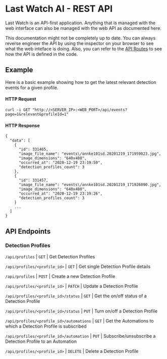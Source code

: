 # Last Watch AI - REST API

Last Watch is an API-first application. Anything that is managed with the web interface can also be managed with the web API as documented here.

This documentation might not be completely up to date. You can always reverse engineer the API by using the inspector on your browser to see what the web inteface is doing. Also, you can refer to the [API Routes](https://github.com/akmolina28/last-watch-ai/blob/master/src/routes/api.php) to see how the API is defined in the code.

## Example

Here is a basic example showing how to get the latest relevant detection events for a given profile.

#### HTTP Request

```
curl -i GET "http://<SERVER_IP>:<WEB_PORT>/api/events?page=1&relevant&profileId=1"
```

#### HTTP Response

```
{
  "data": [
    {
      "id": 331465,
      "image_file_name": "events\/annke101sd.20201219_171959023.jpg",
      "image_dimensions": "640x480",
      "occurred_at": "2020-12-19 23:19:59",
      "detection_profiles_count": 3
    },
    {
      "id": 331457,
      "image_file_name": "events\/annke101sd.20201219_171926090.jpg",
      "image_dimensions": "640x480",
      "occurred_at": "2020-12-19 23:19:26",
      "detection_profiles_count": 3
    }
    ...
  ]
}
```

## API Endpoints

### Detection Profiles

`/api/profiles` | `GET` | Get Detection Profiles

`/api/profiles/<profile_id>` | `GET` | Get single Detection Profile details

`/api/profiles` | `POST` | Create a new Detection Profile

`/api/profiles/<profile_id>` | `PATCH` | Update a Detection Profile

`/api/profiles/<profile_id>/status` | `GET` | Get the on/off status of a Detection Profile

`/api/profiles/<profile_id>/status` | `PUT` | Turn on/off a Detection Profile

`/api/profiles/<profile_id>/automations` | `GET` | Get the Automations to which a Detection Profile is subscribed

`/api/profiles/<profile_id>/automation` | `PUT` | Subscribe/unsubscribe a Detection Profile to an Automation

`/api/profiles/<profile_id>` | `DELETE` | Delete a Detection Profile
